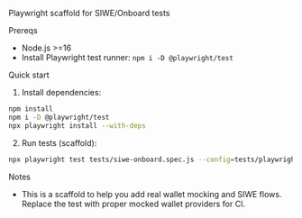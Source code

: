 Playwright scaffold for SIWE/Onboard tests

Prereqs
- Node.js >=16
- Install Playwright test runner: `npm i -D @playwright/test`

Quick start

1. Install dependencies:

```bash
npm install
npm i -D @playwright/test
npx playwright install --with-deps
```

2. Run tests (scaffold):

```bash
npx playwright test tests/siwe-onboard.spec.js --config=tests/playwright.config.js
```

Notes
- This is a scaffold to help you add real wallet mocking and SIWE flows. Replace the test with proper mocked wallet providers for CI.
